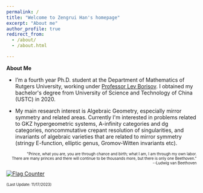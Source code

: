 ```yaml
---
permalink: /
title: "Welcome to Zengrui Han's homepage"
excerpt: "About me"
author_profile: true
redirect_from: 
  - /about/
  - /about.html

---
```


**About Me**

- I’m a fourth year Ph.D. student at the Department of Mathematics of Rutgers University, working under <a href="https://sites.math.rutgers.edu/~borisov/">Professor Lev Borisov</a>. I obtained my bachelor's degree from University of Science and Technology of China (USTC) in 2020.

- My main research interest is Algebraic Geometry, especially mirror symmetry and related areas. Currently I'm interested in problems related to GKZ hypergeometric systems, A-infinity categories and dg categories, noncommutative crepant resolution of singularities, and invariants of algebraic varieties that are related to mirror symmetry (stringy E-function, elliptic genus, Gromov-Witten invariants etc).


<p align="right"><font size=1>"Prince, what you are, you are through chance and birth; what I am, I am through my own labor.<br /> There are many princes and there will continue to be thousands more, but there is only one Beethoven." <br /> --Ludwig van Beethoven</font> </p>

<a href="https://info.flagcounter.com/u8zB"><img src="https://s11.flagcounter.com/count/u8zB/bg_FFFFFF/txt_000000/border_FFFFFF/columns_2/maxflags_6/viewers_0/labels_0/pageviews_1/flags_0/percent_0/" alt="Flag Counter" border="0"></a>

<font size=1>(Last Update: 11/17/2023)</font>
